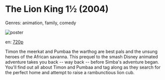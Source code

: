 # The Lion King 1½ (2004)

Genres: animation, family, comedy

![poster](http://image.tmdb.org/t/p/w500/nCSu6jqZXqbXW1HeeveMYNOU02H.jpg)

en:
  [720p](magnet:?xt=urn:btih:E54916D6F9EA762EF8F6FF9FBC209E660EC47CFB&tr=udp://glotorrents.pw:6969/announce&tr=udp://tracker.opentrackr.org:1337/announce&tr=udp://torrent.gresille.org:80/announce&tr=udp://tracker.openbittorrent.com:80&tr=udp://tracker.coppersurfer.tk:6969&tr=udp://tracker.leechers-paradise.org:6969&tr=udp://p4p.arenabg.ch:1337&tr=udp://tracker.internetwarriors.net:1337)
  


Timon the meerkat and Pumbaa the warthog are best pals and the unsung heroes of the African savanna. This prequel to the smash Disney animated adventure takes you back -- way back -- before Simba's adventure began. You'll find out all about Timon and Pumbaa and tag along as they search for the perfect home and attempt to raise a rambunctious lion cub.